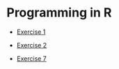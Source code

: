 # Programming in R

- [Exercise 1](https://khuongquynhlong.github.io/Biostat/RProgramming/Exercise-1.html)

- [Exercise 2](https://khuongquynhlong.github.io/Biostat/RProgramming/Exercise-2.html)

- [Exercise 7](https://khuongquynhlong.github.io/Biostat/RProgramming/Class_09Nov.html)
